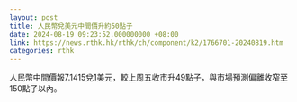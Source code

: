 ```yaml
---
layout: post
title: 人民幣兌美元中間價升約50點子
date: 2024-08-19 09:23:52.000000000 +08:00
link: https://news.rthk.hk/rthk/ch/component/k2/1766701-20240819.htm
categories: rthk
---
```


人民幣中間價報7.1415兌1美元，較上周五收市升49點子，與市場預測偏離收窄至150點子以內。
